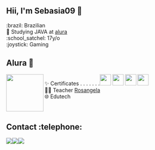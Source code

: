 
<h2>Hii, I'm Sebasia09 🐙 </h2>
:brazil: Brazilian  <br>
🤿 Studying JAVA at <a href="https://cursos.alura.com.br/user/joao-konno">alura</a><br>
:school_satchel: 17y/o<br>
:joystick: Gaming
<h2> Alura 🤿</h2>
<p><img align=left src="https://thumbs.gfycat.com/SlimHorribleIcefish.webp" width=100 >✨  Certificates  . . . . .  . .<a href="https://cursos.alura.com.br/user/joao-konno/course/logica-programacao-pratica-com-desenho-animacoes-em-jogo/certificate" target="_blank"><img width=30 src="https://www.alura.com.br/assets/api/cursos/logica-programacao-pratica-com-desenho-animacoes-em-jogo.svg"></a>
<a href="https://cursos.alura.com.br/user/joao-konno/course/logica-programacao-javascript-html/certificate" target="_blank"><img width=30 src="https://www.alura.com.br/assets/api/cursos/logica-programacao-javascript-html.svg"></a>
<a href="https://cursos.alura.com.br/user/joao-konno/course/java-primeiros-passos/certificate" target="_blank"><img width=30 src="https://www.alura.com.br/assets/api/cursos/java-primeiros-passos.svg"></a>
 <a href="https://cursos.alura.com.br/user/joao-konno/course/java-introducao-orientacao-objetos/certificate" target="_blank"><img width=30 src="https://www.alura.com.br/assets/api/cursos/java-introducao-orientacao-objetos.svg"></a><br>  
 👩‍🏫 Teacher <a href="https://github.com/rosangelalves" target="_blank">Rosangela</a><br>
🌐 Edutech</p>

<br>
<h2>Contact :telephone:</h2>
<a href="https://mail.google.com/mail/?view=cm&fs=1&to=joao.konno15@gmail.com&su=Github&body=Hello" target="_blank" ><img src="https://img.shields.io/badge/Gmail-D14836?style=for-the-badge&logo=gmail&logoColor=white"></a><a href="" target="_blank"><img src="https://img.shields.io/badge/Twitch-9146FF?style=for-the-badge&logo=twitch&logoColor=white"><a href="https://api.whatsapp.com/send?phone=5541988520533" target="_blank"><img src="https://img.shields.io/badge/WhatsApp-25D366?style=for-the-badge&logo=whatsapp&logoColor=white">
